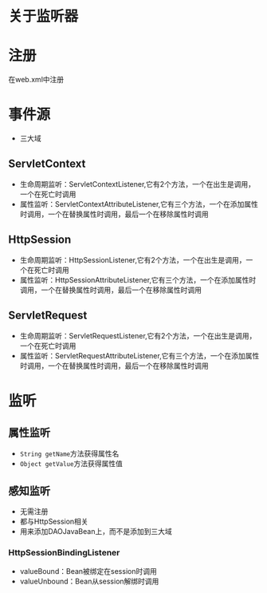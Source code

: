#  关于监听器

# 注册

在web.xml中注册

# 事件源

* 三大域

## ServletContext

* 生命周期监听：ServletContextListener,它有2个方法，一个在出生是调用，一个在死亡时调用
* 属性监听：ServletContextAttributeListener,它有三个方法，一个在添加属性时调用，一个在替换属性时调用，最后一个在移除属性时调用

## HttpSession

* 生命周期监听：HttpSessionListener,它有2个方法，一个在出生是调用，一个在死亡时调用
* 属性监听：HttpSessionAttributeListener,它有三个方法，一个在添加属性时调用，一个在替换属性时调用，最后一个在移除属性时调用

## ServletRequest

* 生命周期监听：ServletRequestListener,它有2个方法，一个在出生是调用，一个在死亡时调用
* 属性监听：ServletRequestAttributeListener,它有三个方法，一个在添加属性时调用，一个在替换属性时调用，最后一个在移除属性时调用



# 监听

## 属性监听

* `String getName`方法获得属性名
* `Object getValue`方法获得属性值



## 感知监听

* 无需注册
* 都与HttpSession相关
* 用来添加DAOJavaBean上，而不是添加到三大域

### HttpSessionBindingListener

* valueBound：Bean被绑定在session时调用
* valueUnbound：Bean从session解绑时调用

